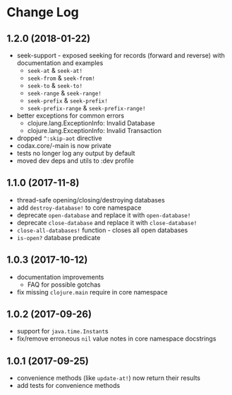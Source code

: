 # Change Log

## 1.2.0 (2018-01-22)

* seek-support - exposed seeking for records (forward and reverse) with documentation and examples
  * `seek-at` & `seek-at!`
  * `seek-from` & `seek-from!`
  * `seek-to` & `seek-to!`
  * `seek-range` & `seek-range!`
  * `seek-prefix` & `seek-prefix!`
  * `seek-prefix-range` & `seek-prefix-range!`
* better exceptions for common errors
  * clojure.lang.ExceptionInfo: Invalid Database
  * clojure.lang.ExceptionInfo: Invalid Transaction
* dropped `^:skip-aot` directive
* codax.core/-main is now private
* tests no longer log any output by default
* moved dev deps and utils to :dev profile

## 1.1.0 (2017-11-8)

* thread-safe opening/closing/destroying databases
* add `destroy-database!` to core namespace
* deprecate `open-database` and replace it with `open-database!`
* deprecate `close-database` and replace it with `close-database!`
* `close-all-databases!` function - closes all open databases
* `is-open?` database predicate

## 1.0.3 (2017-10-12)

* documentation improvements
  * FAQ for possible gotchas
* fix missing `clojure.main` require in core namespace

## 1.0.2 (2017-09-26)

* support for `java.time.Instant`s
* fix/remove erroneous `nil` value notes in core namespace docstrings

## 1.0.1 (2017-09-25)

* convenience methods (like `update-at!`) now return their results
* add tests for convenience methods

